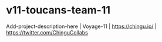 # v11-toucans-team-11
Add-project-description-here | Voyage-11 | https://chingu.io/ | https://twitter.com/ChinguCollabs
